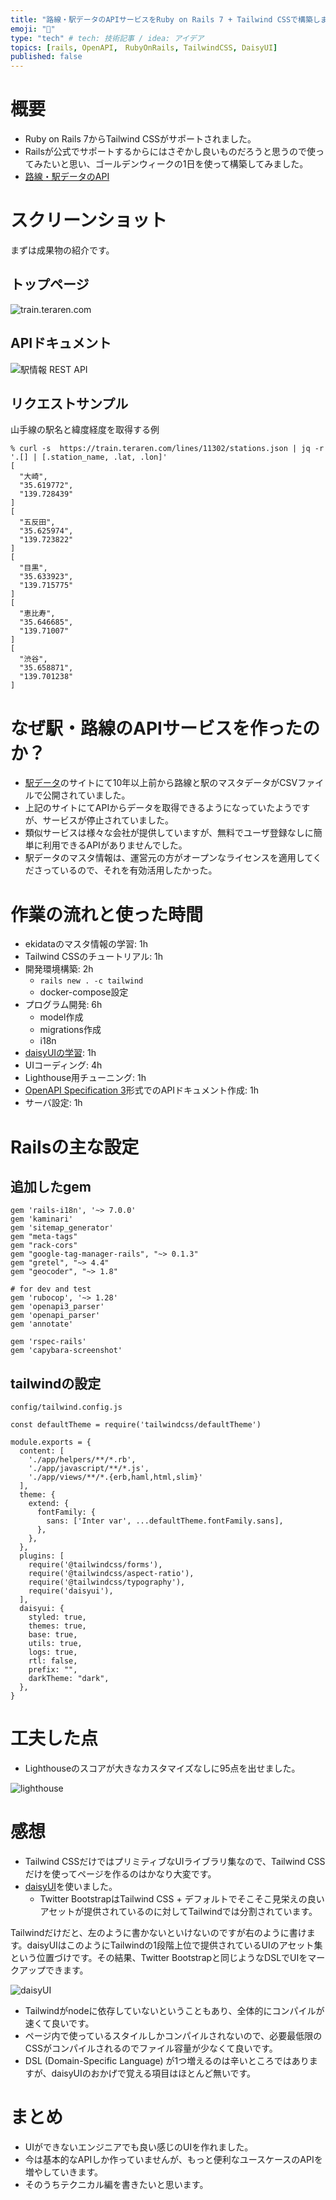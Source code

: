 ```yaml
---
title: "路線・駅データのAPIサービスをRuby on Rails 7 + Tailwind CSSで構築しました"
emoji: "🚃"
type: "tech" # tech: 技術記事 / idea: アイデア
topics: [rails, OpenAPI,　RubyOnRails, TailwindCSS, DaisyUI]
published: false
---
```


# 概要

- Ruby on Rails 7からTailwind CSSがサポートされました。
- Railsが公式でサポートするからにはさぞかし良いものだろうと思うので使ってみたいと思い、ゴールデンウィークの1日を使って構築してみました。
- [路線・駅データのAPI](https://train.teraren.com/)


# スクリーンショット

まずは成果物の紹介です。

## トップページ

![train.teraren.com](https://storage.googleapis.com/zenn-user-upload/de390ab86035-20220527.png)


## APIドキュメント

![駅情報 REST API](https://storage.googleapis.com/zenn-user-upload/42d0f2ccf3cf-20220527.png)

## リクエストサンプル

山手線の駅名と緯度経度を取得する例

```
% curl -s  https://train.teraren.com/lines/11302/stations.json | jq -r '.[] | [.station_name, .lat, .lon]'
[
  "大崎",
  "35.619772",
  "139.728439"
]
[
  "五反田",
  "35.625974",
  "139.723822"
]
[
  "目黒",
  "35.633923",
  "139.715775"
]
[
  "恵比寿",
  "35.646685",
  "139.71007"
]
[
  "渋谷",
  "35.658871",
  "139.701238"
]
```


# なぜ駅・路線のAPIサービスを作ったのか？

- [駅データ](https://ekidata.jp/)のサイトにて10年以上前から路線と駅のマスタデータがCSVファイルで公開されていました。
- 上記のサイトにてAPIからデータを取得できるようになっていたようですが、サービスが停止されていました。
- 類似サービスは様々な会社が提供していますが、無料でユーザ登録なしに簡単に利用できるAPIがありませんでした。
- 駅データのマスタ情報は、運営元の方がオープンなライセンスを適用してくださっているので、それを有効活用したかった。

# 作業の流れと使った時間

- ekidataのマスタ情報の学習: 1h
- Tailwind CSSのチュートリアル: 1h
- 開発環境構築: 2h
  - `rails new . -c tailwind`
  - docker-compose設定
- プログラム開発: 6h
  - model作成
  - migrations作成
  - i18n
- [daisyUIの学習](https://daisyui.com/): 1h
- UIコーディング: 4h
- Lighthouse用チューニング: 1h
- [OpenAPI Specification 3](https://swagger.io/specification/)形式でのAPIドキュメント作成: 1h
- サーバ設定: 1h

# Railsの主な設定

## 追加したgem


```
gem 'rails-i18n', '~> 7.0.0'
gem 'kaminari'
gem 'sitemap_generator'
gem "meta-tags"
gem "rack-cors"
gem "google-tag-manager-rails", "~> 0.1.3"
gem "gretel", "~> 4.4"
gem "geocoder", "~> 1.8"

# for dev and test
gem 'rubocop', '~> 1.28'
gem 'openapi3_parser'
gem 'openapi_parser'
gem 'annotate'

gem 'rspec-rails'
gem 'capybara-screenshot'
```

## tailwindの設定

`config/tailwind.config.js`
```
const defaultTheme = require('tailwindcss/defaultTheme')

module.exports = {
  content: [
    './app/helpers/**/*.rb',
    './app/javascript/**/*.js',
    './app/views/**/*.{erb,haml,html,slim}'
  ],
  theme: {
    extend: {
      fontFamily: {
        sans: ['Inter var', ...defaultTheme.fontFamily.sans],
      },
    },
  },
  plugins: [
    require('@tailwindcss/forms'),
    require('@tailwindcss/aspect-ratio'),
    require('@tailwindcss/typography'),
    require('daisyui'),
  ],
  daisyui: {
    styled: true,
    themes: true,
    base: true,
    utils: true,
    logs: true,
    rtl: false,
    prefix: "",
    darkTheme: "dark",
  },
}
```

# 工夫した点

- Lighthouseのスコアが大きなカスタマイズなしに95点を出せました。

![lighthouse](https://storage.googleapis.com/zenn-user-upload/58429e477edc-20220527.png)
# 感想

- Tailwind CSSだけではプリミティブなUIライブラリ集なので、Tailwind CSSだけを使ってページを作るのはかなり大変です。
- [daisyUI](https://daisyui.com/)を使いました。
  - Twitter BootstrapはTailwind CSS + デフォルトでそこそこ見栄えの良いアセットが提供されているのに対してTailwindでは分割されています。

Tailwindだけだと、左のように書かないといけないのですが右のように書けます。daisyUIはこのようにTailwindの1段階上位で提供されているUIのアセット集という位置づけです。その結果、Twitter Bootstrapと同じようなDSLでUIをマークアップできます。

![daisyUI](https://storage.googleapis.com/zenn-user-upload/4ff9c8e11a84-20220527.png)

- Tailwindがnodeに依存していないということもあり、全体的にコンパイルが速くて良いです。
- ページ内で使っているスタイルしかコンパイルされないので、必要最低限のCSSがコンパイルされるのでファイル容量が少なくて良いです。
- DSL (Domain-Specific Language) が1つ増えるのは辛いところではありますが、daisyUIのおかげで覚える項目はほとんど無いです。


# まとめ

- UIができないエンジニアでも良い感じのUIを作れました。
- 今は基本的なAPIしか作っていませんが、もっと便利なユースケースのAPIを増やしていきます。
- そのうちテクニカル編を書きたいと思います。


